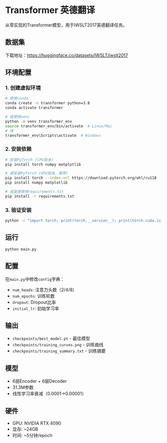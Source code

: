 # Transformer 英德翻译

从零实现的Transformer模型，用于IWSLT2017英德翻译任务。

## 数据集

下载地址：https://huggingface.co/datasets/IWSLT/iwslt2017


## 环境配置

### 1. 创建虚拟环境

```bash
# 使用conda
conda create -n transformer python=3.8
conda activate transformer

# 或使用venv
python -m venv transformer_env
source transformer_env/bin/activate  # Linux/Mac
# 或
transformer_env\Scripts\activate  # Windows
```

### 2. 安装依赖

```bash
# 安装PyTorch (CPU版本)
pip install torch numpy matplotlib

# 或安装PyTorch (GPU版本，推荐)
pip install torch --index-url https://download.pytorch.org/whl/cu118
pip install numpy matplotlib

# 或直接使用requirements.txt
pip install -r requirements.txt
```

### 3. 验证安装

```bash
python -c "import torch; print(torch.__version__); print(torch.cuda.is_available())"
```

## 运行

```bash
python main.py
```

## 配置

在`main.py`中修改`config`字典：

- `num_heads`: 注意力头数（2/4/8）
- `num_epochs`: 训练轮数
- `dropout`: Dropout比率
- `initial_lr`: 初始学习率

## 输出

- `checkpoints/best_model.pt` - 最佳模型
- `checkpoints/training_curves.png` - 训练曲线
- `checkpoints/training_summary.txt` - 训练摘要

## 模型

- 6层Encoder + 6层Decoder
- 31.3M参数
- 线性学习率衰减（0.0001→0.00001）

## 硬件

- GPU: NVIDIA RTX 4090
- 显存: ~24GB
- 时间: ~5分钟/epoch

